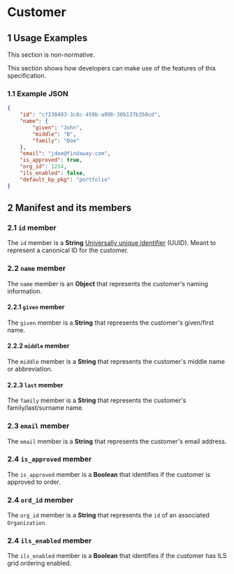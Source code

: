 # Customer

## 1 Usage Examples
This section is non-normative.

This section shows how developers can make use of the features of this specification.

### 1.1 Example JSON

```json
{
    "id": "cf230493-3c8c-459b-a99b-30b137b350cd",
    "name": {
        "given": "John",
        "middle": "B",
        "family": "Doe"
    },
    "email": "jdoe@findaway.com",
    "is_approved": true,
    "org_id": 1234,
    "ils_enabled": false,
    "default_bp_pkg": "portfolio"
}
```

## 2 Manifest and its members

### 2.1 `id` member
The `id` member is a __String__ [Universally unique identifier](https://en.wikipedia.org/wiki/Universally_unique_identifier) (UUID). Meant to represent a canonical ID for the customer.

### 2.2 `name` member
The `name` member is an __Object__ that represents the customer's naming information.

#### 2.2.1 `given` member
The `given` member is a __String__ that represents the customer's given/first name.

#### 2.2.2 `middle` member
The `middle` member is a __String__ that represents the customer's middle name or abbreviation.

#### 2.2.3 `last` member
The `family` member is a __String__ that represents the customer's family/last/surname name.

### 2.3 `email` member
The `email` member is a __String__ that represents the customer's email address.

### 2.4 `is_approved` member
The `is_approved` member is a __Boolean__ that identifies if the customer is approved to order.

### 2.4 `ord_id` member
The `org_id` member is a __String__ that represents the `id` of an associated `Organization`.

### 2.4 `ils_enabled` member
The `ils_enabled` member is a __Boolean__ that identifies if the customer has ILS grid ordering enabled.

